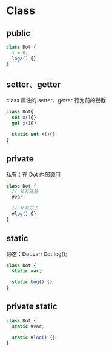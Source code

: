 # Class

## public

```js
class Dot {
  x = 0;
  logX() {}
}
```

## setter、getter

class 属性的 setter、getter 行为前的拦截

```js
class Dot{
  set x(){}
  get x(){}

  static set x(){}
}
```

## private

私有：在 Dot 内部调用

```js
class Dot {
  // 私有变量
  #var;

  // 私有方法
  #log() {}
}
```

## static

静态：Dot.var; Dot.log();

```js
class Dot {
  static var;

  static log() {}
}
```

## private static

```js
class Dot {
  static #var;

  static #log() {}
}
```
